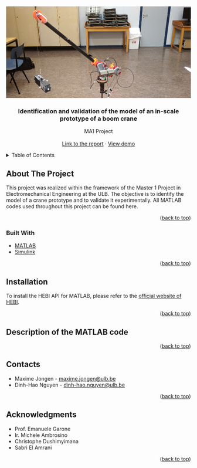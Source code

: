 <!-- PROJECT PICTURE -->
<br />
<div align="center">
  <a href="https://github.com/Dinh-Hao-Nguyen/MA1_Project_Crane">
    <img src="crane_picture2_original.jpg" alt="Logo" height="250">
  </a>
  
<h3 align="center">Identification and validation of the model of an in-scale prototype of a boom crane</h3>
  
  <p align="center">
    MA1 Project
    <br />
    <br />
    <a href="https://github.com/Dinh-Hao-Nguyen/MA1_Project_Crane/blob/main/MA1project_MaximeJongen_Dinh-HaoNguyen.pdf">Link to the report</a>
    ·
    <a href="https://www.youtube.com/shorts/0ZIyQ80FdGc">View demo</a>
  </p>
  
</div>



<!-- TABLE OF CONTENTS -->
<details>
  <summary>Table of Contents</summary>
  <ol>
    <li>
      <a href="#about-the-project">About The Project</a>
      <ul>
        <li><a href="#built-with">Built With</a></li>
      </ul>
    </li>
    <li><a href="#installation">Installation</a></li>
    <li><a href="#description-of-the-matlab-code">Description of the MATLAB code</a></li>
    <li><a href="#contacts">Contacts</a></li>
    <li><a href="#acknowledgments">Acknowledgments</a></li>
  </ol>
</details>



<!-- ABOUT THE PROJECT -->
## About The Project

This project was realized within the framework of the Master 1 Project in Electromechanical Engineering at the ULB. The objective is to identify the model of a crane prototype and to validate it experimentally. All MATLAB codes used throughout this project can be found here.

<p align="right">(<a href="#top">back to top</a>)</p>



### Built With

* [MATLAB](https://nl.mathworks.com/products/matlab.html)
* [Simulink](https://nl.mathworks.com/products/simulink.html)

<p align="right">(<a href="#top">back to top</a>)</p>



<!-- GETTING STARTED -->
## Installation

To install the HEBI API for MATLAB, please refer to the [official website of HEBI](https://docs.hebi.us/tools.html#installation).

<p align="right">(<a href="#top">back to top</a>)</p>



<!-- DESCRIPTION OF THE MATLAB CODE -->
## Description of the MATLAB code



<p align="right">(<a href="#top">back to top</a>)</p>



<!-- CONTACT -->
## Contacts

* Maxime Jongen - maxime.jongen@ulb.be
* Dinh-Hao Nguyen - dinh-hao.nguyen@ulb.be

<p align="right">(<a href="#top">back to top</a>)</p>



<!-- ACKNOWLEDGMENTS -->
## Acknowledgments

* Prof. Emanuele Garone
* Ir. Michele Ambrosino
* Christophe Dushimyimana
* Sabri El Amrani

<p align="right">(<a href="#top">back to top</a>)</p>
